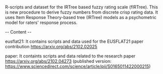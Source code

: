 R-scripts and dataset for the IRTree based fuzzy rating scale (fIRTree). This is new procedure to derive fuzzy numbers from discrete crisp rating data. It uses Item Response Theory-based tree (IRTree) models as a psychometric model for raters' response process. 

-- Content --

eusflat21: It contains scripts and data used for the EUSFLAT21 paper contribution https://arxiv.org/abs/2102.02025

paper: It containts scripts and data related to the research paper https://arxiv.org/abs/2102.04273 (published version: https://www.sciencedirect.com/science/article/pii/S0165011422000215)
